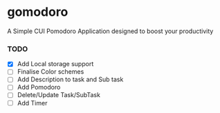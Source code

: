 # gomodoro
A Simple CUI Pomodoro Application designed to boost your productivity

### TODO
- [X] Add Local storage support
- [ ] Finalise Color schemes
- [ ] Add Description to task and Sub task
- [ ] Add Pomodoro
- [ ] Delete/Update Task/SubTask
- [ ] Add Timer
